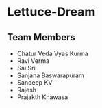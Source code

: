 # Lettuce-Dream

## Team Members
- Chatur Veda Vyas Kurma
- Ravi Verma
- Sai Sri 
- Sanjana Baswarapuram
- Sandeep KV
- Rajesh
- Prajakth Khawasa


